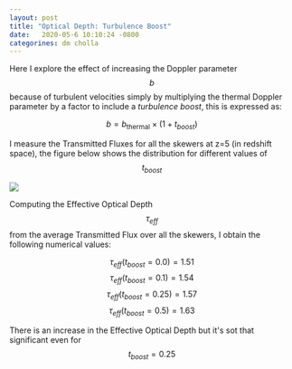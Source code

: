 ```yaml
---
layout: post
title: "Optical Depth: Turbulence Boost"
date:   2020-05-6 10:10:24 -0800
categorines: dm cholla
---
```


Here I explore the effect of increasing the Doppler parameter $$b$$ because of turbulent velocities simply by multiplying the thermal Doppler parameter by a factor to include a *turbulence boost*, this is expressed as:


$$b = b_{\mathrm{thermal}} \times ( 1 + t_{boost} ) $$

I measure the Transmitted Fluxes for all the skewers at z=5 (in redshift space), the figure below shows the distribution for different values of $$t_{boost}$$

<img src="{{ site.url }}assets/images/optical_depth_distribution_turbulence.png">

Computing the Effective Optical Depth $$\tau_{eff}$$ from the average Transmitted Flux over all the skewers, I obtain the following numerical values:


$$\tau_{eff}(t_{boost} = 0.0 ) = 1.51$$
$$\tau_{eff}(t_{boost} = 0.1 ) = 1.54$$
$$\tau_{eff}(t_{boost} = 0.25 ) = 1.57$$
$$\tau_{eff}(t_{boost} = 0.5 ) = 1.63$$


There is an increase in the Effective Optical Depth but it's sot that significant even for $$t_{boost}=0.25$$ 

